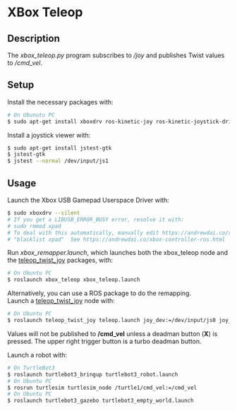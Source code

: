 # XBox Teleop

## Description

The *xbox_teleop.py* program subscribes to */joy* and publishes Twist values to */cmd_vel*.

## Setup

Install the necessary packages with:
````bash
# On Ubunutu PC
$ sudo apt-get install xboxdrv ros-kinetic-joy ros-kinetic-joystick-drivers ros-kinetic-teleop-twist-joy
````

Install a joystick viewer with:
```bash
$ sudo apt-get install jstest-gtk
$ jstest-gtk
$ jstest --normal /dev/input/js1
```

## Usage

Launch the Xbox USB Gamepad Userspace Driver with:
```bash
$ sudo xboxdrv --silent
# If you get a LIBUSB_ERROR_BUSY error, resolve it with:
# sudo rmmod xpad
# To deal with this automatically, manually edit https://andrewdai.co/xbox-controller-ros.html and add
# "blacklist xpad"  See https://andrewdai.co/xbox-controller-ros.html
```

Run *xbox_remapper.launch*, which launches both the xbox_teleop node and 
the [teleop_twist_joy](http://wiki.ros.org/teleop_twist_joy) packages, with: 
```bash
# On Ubuntu PC
$ roslaunch xbox_teleop xbox_teleop.launch
```

Alternatively, you can use a ROS package to do the remapping.  
Launch a [teleop_twist_joy](http://wiki.ros.org/teleop_twist_joy) node with: 
```bash
# On Ubuntu PC
$ roslaunch teleop_twist_joy teleop.launch joy_dev:=/dev/input/js0 joy_config:=xbox enable_turbo_button:=1
```
Values will not be published to **/cmd_vel** unless a deadman button (**X**) is pressed. 
The upper right trigger button is a turbo deadman button.


Launch a robot with:
```bash
# On TurtleBot3
$ roslaunch turtlebot3_bringup turtlebot3_robot.launch
# On Ubuntu PC
$ rosrun turtlesim turtlesim_node /turtle1/cmd_vel:=/cmd_vel
# On Ubuntu PC
$ roslaunch turtlebot3_gazebo turtlebot3_empty_world.launch
```


